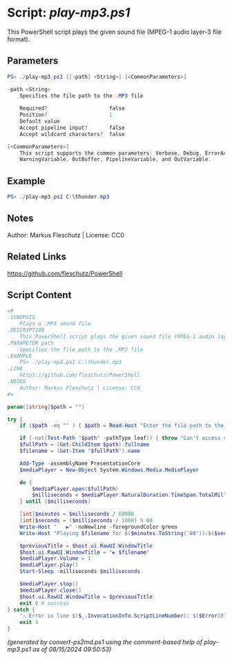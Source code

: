 Script: *play-mp3.ps1*
========================

This PowerShell script plays the given sound file (MPEG-1 audio layer-3 file format).

Parameters
----------
```powershell
PS> ./play-mp3.ps1 [[-path] <String>] [<CommonParameters>]

-path <String>
    Specifies the file path to the .MP3 file
    
    Required?                    false
    Position?                    1
    Default value                
    Accept pipeline input?       false
    Accept wildcard characters?  false

[<CommonParameters>]
    This script supports the common parameters: Verbose, Debug, ErrorAction, ErrorVariable, WarningAction, 
    WarningVariable, OutBuffer, PipelineVariable, and OutVariable.
```

Example
-------
```powershell
PS> ./play-mp3.ps1 C:\thunder.mp3

```

Notes
-----
Author: Markus Fleschutz | License: CC0

Related Links
-------------
https://github.com/fleschutz/PowerShell

Script Content
--------------
```powershell
<#
.SYNOPSIS
	Plays a .MP3 sound file 
.DESCRIPTION
	This PowerShell script plays the given sound file (MPEG-1 audio layer-3 file format).
.PARAMETER path
	Specifies the file path to the .MP3 file
.EXAMPLE
	PS> ./play-mp3.ps1 C:\thunder.mp3
.LINK
	https://github.com/fleschutz/PowerShell
.NOTES
	Author: Markus Fleschutz | License: CC0
#>

param([string]$path = "")

try {
	if ($path -eq "" ) { $path = Read-Host "Enter the file path to the MP3 sound file" }

	if (-not(Test-Path "$path" -pathType leaf)) { throw "Can't access sound file: $path" }
	$fullPath = (Get-ChildItem $path).fullname
	$filename = (Get-Item "$fullPath").name

	Add-Type -assemblyName PresentationCore
	$mediaPlayer = New-Object System.Windows.Media.MediaPlayer

	do {
		$mediaPlayer.open($fullPath)
		$milliseconds = $mediaPlayer.NaturalDuration.TimeSpan.TotalMilliseconds
	} until ($milliseconds)

	[int]$minutes = $milliseconds / 60000
	[int]$seconds = ($milliseconds / 1000) % 60
	Write-Host "   ▶️" -noNewline -foregroundColor green
	Write-Host "Playing $filename for $($minutes.ToString('00')):$($seconds.ToString('00'))s..."

	$previousTitle = $host.ui.RawUI.WindowTitle 
	$host.ui.RawUI.WindowTitle = "▶️ $filename"
	$mediaPlayer.Volume = 1
	$mediaPlayer.play()
	Start-Sleep -milliseconds $milliseconds

	$mediaPlayer.stop()
	$mediaPlayer.close()
	$host.ui.RawUI.WindowTitle = $previousTitle
	exit 0 # success
} catch {
	"⚠️ Error in line $($_.InvocationInfo.ScriptLineNumber): $($Error[0])"
	exit 1
}
```

*(generated by convert-ps2md.ps1 using the comment-based help of play-mp3.ps1 as of 08/15/2024 09:50:53)*
